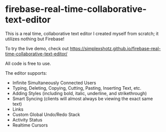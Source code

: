 # firebase-real-time-collaborative-text-editor
This is a real time, collaborative text editor I created myself from scratch; it utilizes nothing but Firebase!

To try the live demo, check out https://simplexshotz.github.io/firebase-real-time-collaborative-text-editor/

All code is free to use.

The editor supports:
 - Infinite Simultaneously Connected Users
 - Typing, Deleting, Copying, Cutting, Pasting, Inserting Text, etc.
 - Adding Styles (including bold, italic, underline, and strikethrough)
 - Smart Syncing (clients will almost always be viewing the exact same text)
 - Links
 - Custom Global Undo/Redo Stack
 - Activity Status
 - Realtime Cursors

